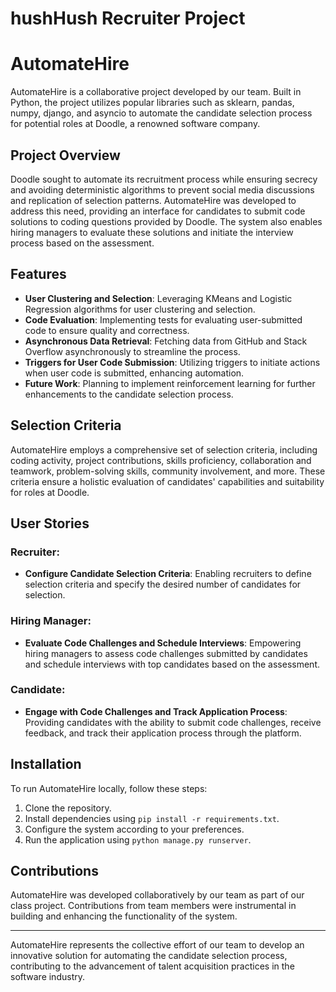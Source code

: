 # hushHush Recruiter Project

# AutomateHire

AutomateHire is a collaborative project developed by our team. Built in Python, the project utilizes popular libraries such as sklearn, pandas, numpy, django, and asyncio to automate the candidate selection process for potential roles at Doodle, a renowned software company.

## Project Overview

Doodle sought to automate its recruitment process while ensuring secrecy and avoiding deterministic algorithms to prevent social media discussions and replication of selection patterns. AutomateHire was developed to address this need, providing an interface for candidates to submit code solutions to coding questions provided by Doodle. The system also enables hiring managers to evaluate these solutions and initiate the interview process based on the assessment.

## Features

- **User Clustering and Selection**: Leveraging KMeans and Logistic Regression algorithms for user clustering and selection.
- **Code Evaluation**: Implementing tests for evaluating user-submitted code to ensure quality and correctness.
- **Asynchronous Data Retrieval**: Fetching data from GitHub and Stack Overflow asynchronously to streamline the process.
- **Triggers for User Code Submission**: Utilizing triggers to initiate actions when user code is submitted, enhancing automation.
- **Future Work**: Planning to implement reinforcement learning for further enhancements to the candidate selection process.

## Selection Criteria

AutomateHire employs a comprehensive set of selection criteria, including coding activity, project contributions, skills proficiency, collaboration and teamwork, problem-solving skills, community involvement, and more. These criteria ensure a holistic evaluation of candidates' capabilities and suitability for roles at Doodle.

## User Stories

### Recruiter:

- **Configure Candidate Selection Criteria**: Enabling recruiters to define selection criteria and specify the desired number of candidates for selection.

### Hiring Manager:

- **Evaluate Code Challenges and Schedule Interviews**: Empowering hiring managers to assess code challenges submitted by candidates and schedule interviews with top candidates based on the assessment.

### Candidate:

- **Engage with Code Challenges and Track Application Process**: Providing candidates with the ability to submit code challenges, receive feedback, and track their application process through the platform.

## Installation

To run AutomateHire locally, follow these steps:

1. Clone the repository.
2. Install dependencies using `pip install -r requirements.txt`.
3. Configure the system according to your preferences.
4. Run the application using `python manage.py runserver`.

## Contributions

AutomateHire was developed collaboratively by our team as part of our class project. Contributions from team members were instrumental in building and enhancing the functionality of the system.

---

AutomateHire represents the collective effort of our team to develop an innovative solution for automating the candidate selection process, contributing to the advancement of talent acquisition practices in the software industry.
